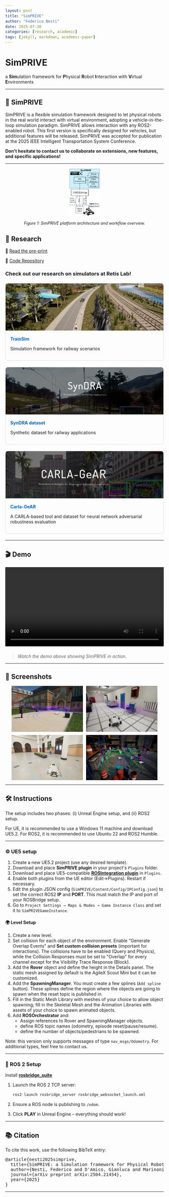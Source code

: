 ```yaml
---
layout: post
title: "SimPRIVE"
author: "Federico Nesti"
date: 2025-07-30
categories: [research, academic]
tags: [jekyll, markdown, academic-paper]
---
```


<div class="text-center">
  <h1>SimPRIVE</h1>
  <p class="lead">a <b>Sim</b>ulation framework for <b>P</b>hysical <b>R</b>obot <b>I</b>nteraction with <b>V</b>irtual <b>E</b>nvironments</p>
</div>

---

## 🧪 SimPRIVE

SimPRIVE is a flexible simulation framework designed to let physical robots in the real world interact with virtual environment, adopting a vehicle-in-the-loop simulation paradigm. SimPRIVE allows interaction with any ROS2-enabled robot. This first version is specifically designed for vehicles, but additional features will be released. SimPRIVE was accepted for publication at the 2025 IEEE Intelligent Transportation System Conference.  

<strong>Don't hesitate to contact us to collaborate on extensions, new features, and specific applications!</strong>



---
<div style="text-align: center;">
  <img src="images/Immagine1.png" alt="SimPRIVE Overview" style="max-width: 20%; height: auto;"/>
  <p style="font-style: italic; font-size: 0.9em;">Figure 1: SimPRIVE platform architecture and workflow overview.</p>
</div>

## 📄 Research

📎 [Read the pre-print](https://arxiv.org/abs/2504.21454)

🐙 [Code Repository](https://github.com/retis-ai/SimPRIVE/)

### Check out our research on simulators at Retis Lab!
<div class="research-cards">
  <div class="research-card">
    <img src="images/trainsim_thumb.png" alt="TrainSim">
    <div class="card-content">
      <h4><a href="https://ieeexplore.ieee.org/stamp/stamp.jsp?arnumber=10205499">TrainSim</a></h4>
      <p>Simulation framework for railway scenarios</p>
    </div>
  </div>
  
  <div class="research-card">
    <img src="images/syndra_thumb.png" alt="SynDRA dataset">
    <div class="card-content">
      <h4><a href="https://syndra.retis.santannapisa.it/">SynDRA dataset</a></h4>
      <p>Synthetic dataset for railway applications</p>
    </div>
  </div>
  
  <div class="research-card">
    <img src="images/carlagear_thumb.png" alt="Carla-GeAR">
    <div class="card-content">
      <h4><a href="https://carlagear.retis.santannapisa.it/">Carla-GeAR</a></h4>
      <p>A CARLA-based tool and dataset for neural network adversarial robustness evaluation</p>
    </div>
  </div>
</div>

---

## 🎬 Demo

<!--div class="video-container">
  <iframe width="560" height="315" src="https://www.youtube.com/embed/your_video_id" frameborder="0" allowfullscreen></iframe>
</div-->

<div style="text-align: center; margin: 20px 0;">
  <video width="560" height="315" controls src="images/SimPRIVE_demo_compressed.mp4" style="max-width: 100%; height: auto;">
    Your browser does not support the video tag.
  </video>
</div>


> _Watch the demo above showing SimPRIVE in action._

---

## 📸 Screenshots

<div class="gallery">
  <img src="images/image008.png" alt="SimPRIVE screenshot 1" width="45%">
  <img src="images/hosp_1.png" alt="SimPRIVE screenshot 2" width="45%">
  <img src="images/station_3.png" alt="SimPRIVE screenshot 3" width="45%">
  <img src="images/warehouse_4.png" alt="SimPRIVE screenshot 4" width="45%">
</div>

---

## 🛠️ Instructions
The setup includes two phases: (i) Unreal Engine setup, and (ii) ROS2 setup. 

For UE, it is recommended to use a Windows 11 machine and download UE5.2.
For ROS2, it is recommended to use Ubuntu 22 and ROS2 Humble.


---
### ⚙️ UE5 setup

1. Create a new UE5.2 project (use any desired template).
2. Download and place **SimPRIVE plugin** in your project's `Plugins` folder.
3. Download and place UE5-compatible **[ROSIntegration plugin](https://github.com/retis-ai/ROSIntegration)** in `Plugins`.
4. Enable both plugins from the UE editor (Edit->Plugins). Restart if necessary.
5. Edit the plugin JSON config (`SimPRIVE/Content/Config/IPConfig.json`) to set the correct ROS2 **IP** and **PORT**. This must match the IP and port of your ROSBridge setup. 
6. Go to `Project Settings → Maps & Modes → Game Instance Class` and set it to `SimPRIVEGameInstance`.

#### 🌍 Level Setup

1. Create a new level.
2. Set collision for each object of the environment. Enable "Generate Overlap Events" and **Set custom collision presets** (important for interactions). The collisions have to be enabled (Query and Physics), while the Collision Responses must be set to "Overlap" for every channel except for the Visibility Trace Response (Block).
3. Add the **Rover** object and define the height in the Details panel. The static mesh assigned by default is the AgileX Scout Mini but it can be customized.
4. Add the **SpawningManager**. You must create a few splines (`Add spline` button). These splines define the region where the objects are going to spawn when the reset topic is published in.
5. Fill in the Static Mesh Library with meshes of your choice to allow object spawning; fill in the Skeletal Mesh and the Animation Libraries with assets of your choice to spawn animated objects.
6. Add **ROSOrchestrator** and:
   - Assign references to Rover and SpawningManager objects.
   - define ROS topic names (odometry, episode reset/pause/resume).
   - define the number of objects/pedestrians to be spawned.

  
Note: this version only supports messages of type `nav_msgs/Odometry`. For additional types, feel free to contact us.

---
### 🔄 ROS 2 Setup
Install **[rosbridge_suite](https://github.com/tsender/rosbridge_suite/tree/ros2)**
1. Launch the ROS 2 TCP server:

    ```bash
    ros2 launch rosbridge_server rosbridge_websocket_launch.xml
    ```

2. Ensure a ROS node is publishing to `/odom`.
3. Click **PLAY** in Unreal Engine – everything should work!

---

## 📚 Citation

To cite this work, use the following BibTeX entry:

<pre>
@article{nesti2025simprive,
  title={SimPRIVE: a Simulation framework for Physical Robot Interaction with Virtual Environments},
  author={Nesti, Federico and D'Amico, Gianluca and Marinoni, Mauro and Buttazzo, Giorgio},
  journal={arXiv preprint arXiv:2504.21454},
  year={2025}
}
</pre>

---

<style>
.video-container {
  position: relative;
  padding-bottom: 56.25%;
  height: 0;
  overflow: hidden;
  max-width: 100%;
}
.video-container iframe, .video-container object, .video-container embed {
  position: absolute;
  top: 0;
  left: 0;
  width: 100%;
  height: 100%;
}
.gallery {
  display: flex;
  flex-wrap: wrap;
  gap: 10px;
  justify-content: center;
}
  /* Option 1 styles */
.research-links {
  display: flex;
  flex-wrap: wrap;
  gap: 20px;
  margin: 20px 0;
}

.research-item {
  text-align: center;
}

.research-item a {
  display: block;
  text-decoration: none;
  color: inherit;
}

.research-thumb {
  width: 150px;
  height: 100px;
  object-fit: cover;
  border-radius: 8px;
  margin-bottom: 8px;
  transition: transform 0.2s;
}

.research-thumb:hover {
  transform: scale(1.05);
}

/* Option 2 styles */
.research-cards {
  display: flex;
  flex-wrap: wrap;
  gap: 20px;
  margin: 20px 0;
}

.research-card {
  flex: 1;
  min-width: 250px;
  border: 1px solid #ddd;
  border-radius: 8px;
  overflow: hidden;
  transition: box-shadow 0.2s;
}

.research-card:hover {
  box-shadow: 0 4px 8px rgba(0,0,0,0.1);
}

.research-card img {
  width: 100%;
  height: 150px;
  object-fit: cover;
}

.card-content {
  padding: 15px;
}

.card-content h4 {
  margin: 0 0 10px 0;
}

.card-content a {
  text-decoration: none;
  color: #0066cc;
}
</style>
